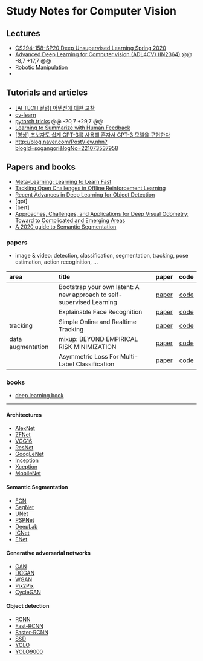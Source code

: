 # Study Notes for Computer Vision

## Lectures
* [CS294-158-SP20 Deep Unsupervised Learning Spring 2020](https://sites.google.com/view/berkeley-cs294-158-sp20/home)
* [Advanced Deep Learning for Computer vision (ADL4CV) (IN2364)](https://dvl.in.tum.de/teaching/adl4cv-ss20/?fbclid=IwAR3NMGvFHR8FXMFbKld4roJXBSXmkfV_PehDqKe2zI8gUPbb8AxtoWkopus)
@@ -8,7 +17,7 @@
* [Robotic Manipulation](http://manipulation.csail.mit.edu/Fall2020/?fbclid=IwAR3G6Dabb99YMEfeS8ZZQ9Be6Z-8D0PtENX1G6Ot_SY5dssGVfsCOh6tw4s)
* 

## Tutorials and articles
* [[AI TECH 컬럼] 어텐션에 대한 고찰](http://www.aitimes.kr/news/articleView.html?idxno=17623&fbclid=IwAR2toMXMoObBvQVt-qyiEydivowu-2y2208hf6hYn4rp-3fJdj1gQiJTXck)
* [cv-learn](https://cv-learn.com/cv-learn-454b0d57429e44e68954ddddff22f7ca)
* [pytorch tricks](https://wjddyd66.github.io/pytorch/Pytorch-Problem/)
@@ -20,7 +29,7 @@
* [Learning to Summarize with Human Feedback](https://openai.com/blog/learning-to-summarize-with-human-feedback/?fbclid=IwAR3G6Dabb99YMEfeS8ZZQ9Be6Z-8D0PtENX1G6Ot_SY5dssGVfsCOh6tw4s#rf21)
* [[영상] 초보자도 쉽게 GPT-3를 사용해 혼자서 GPT-3 모델을 구현한다](http://www.aitimes.kr/news/articleView.html?idxno=17777&fbclid=IwAR2zqy1vcf1Ig-GmtlM8O3eIgcj_LnXsN7_4sDUe2iwQjpsan03CrXt3FAQ)
* http://blog.naver.com/PostView.nhn?blogId=sogangori&logNo=221073537958

## Papers and books
* [Meta-Learning: Learning to Learn Fast](https://lilianweng.github.io/lil-log/2018/11/30/meta-learning.html#optimization-based)
* [Tackling Open Challenges in Offline Reinforcement Learning](https://ai.googleblog.com/2020/08/tackling-open-challenges-in-offline.html?fbclid=IwAR0yE6XsueZhJKcuNz4LjyYpFxkecc7s3OFVyJuXi40cwOk4NmoI8SKDNqo)
* [Recent Advances in Deep Learning for Object Detection](https://arxiv.org/pdf/1908.03673v1.pdf)
* [gpt]
* [bert]
* [Approaches, Challenges, and Applications for Deep Visual Odometry: Toward to Complicated and Emerging Areas](https://arxiv.org/pdf/2009.02672.pdf)
* [A 2020 guide to Semantic Segmentation](https://nanonets.com/blog/semantic-image-segmentation-2020/?fbclid=IwAR3G6Dabb99YMEfeS8ZZQ9Be6Z-8D0PtENX1G6Ot_SY5dssGVfsCOh6tw4s)

### papers
* image & video: detection, classification, segmentation, tracking, pose estimation, action recoginition, ...


| area | title         | paper           | code  |
|:---- |:------------- |:---------------:| -----:|
|      | Bootstrap your own latent: A new approach to self-supervised Learning     | [paper](https://arxiv.org/abs/2006.07733) | [code](https://github.com/deepmind/deepmind-research/tree/master/byol) |
|      | Explainable Face Recognition | [paper](https://arxiv.org/pdf/2008.00916.pdf) | [code](https://github.com/stresearch/xfr) |
|tracking | Simple Online and Realtime Tracking | [paper](https://arxiv.org/abs/1602.00763) | [code](https://github.com/abewley/sort)|
| data augmentation | mixup: BEYOND EMPIRICAL RISK MINIMIZATION | [paper](https://arxiv.org/pdf/1710.09412.pdf)| [code](https://github.com/facebookresearch/mixup-cifar10)|
|  | Asymmetric Loss For Multi-Label Classification | [paper](https://arxiv.org/pdf/2009.14119.pdf)| [code](https://github.com/Alibaba-MIIL/ASL)|
### books
* [deep learning book](https://www.deeplearningbook.org/)


-------------------------------------------------------------------------------------------------------------------------------------------
#### Architectures
* [AlexNet](https://papers.nips.cc/paper/4824-imagenet-classification-with-deep-convolutional-neural-networks)
* [ZFNet](https://arxiv.org/abs/1311.2901)
* [VGG16](https://arxiv.org/abs/1505.06798)
* [ResNet](https://arxiv.org/abs/1704.06904)
* [GoogLeNet](https://arxiv.org/abs/1409.4842)
* [Inception](https://arxiv.org/abs/1512.00567)
* [Xception](https://arxiv.org/abs/1610.02357)
* [MobileNet](https://arxiv.org/abs/1704.04861)
#### Semantic Segmentation
* [FCN](https://arxiv.org/abs/1411.4038)
* [SegNet](https://arxiv.org/abs/1511.00561)
* [UNet](https://arxiv.org/abs/1505.04597)
* [PSPNet](https://arxiv.org/abs/1612.01105)
* [DeepLab](https://arxiv.org/abs/1606.00915)
* [ICNet](https://arxiv.org/abs/1704.08545)
* [ENet](https://arxiv.org/abs/1606.02147)
#### Generative adversarial networks
* [GAN](https://arxiv.org/abs/1406.2661)
* [DCGAN](https://arxiv.org/abs/1511.06434)
* [WGAN](https://arxiv.org/abs/1701.07875)
* [Pix2Pix](https://arxiv.org/abs/1611.07004)
* [CycleGAN](https://arxiv.org/abs/1703.10593)
#### Object detection
* [RCNN](https://arxiv.org/abs/1311.2524)
* [Fast-RCNN](https://arxiv.org/abs/1504.08083)
* [Faster-RCNN](https://arxiv.org/abs/1506.01497)
* [SSD](https://arxiv.org/abs/1512.02325)
* [YOLO](https://arxiv.org/abs/1506.02640)
* [YOLO9000](https://arxiv.org/abs/1612.08242)
